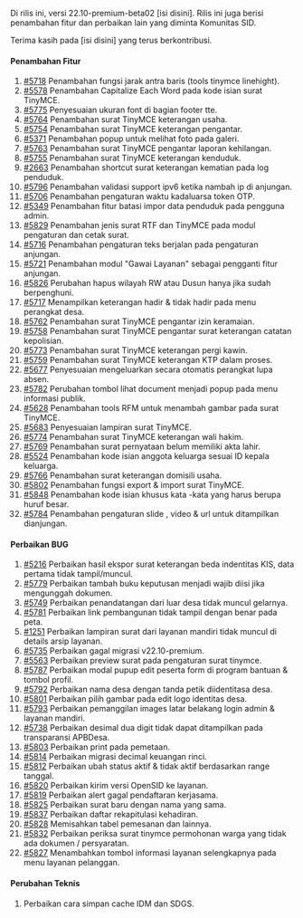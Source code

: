 Di rilis ini, versi 22.10-premium-beta02 [isi disini]. Rilis ini juga berisi penambahan fitur dan perbaikan lain yang diminta Komunitas SID.

Terima kasih pada [isi disini] yang terus berkontribusi.

#### Penambahan Fitur
1. [#5718](https://github.com/OpenSID/OpenSID/issues/5718) Penambahan fungsi jarak antra baris (tools tinymce linehight).
2. [#5578](https://github.com/OpenSID/OpenSID/issues/5578) Penambahan Capitalize Each Word pada kode isian surat TinyMCE.
3. [#5775](https://github.com/OpenSID/OpenSID/issues/5775) Penyesuaian ukuran font di bagian footer tte.
4. [#5764](https://github.com/OpenSID/OpenSID/issues/5764) Penambahan surat TinyMCE keterangan usaha.
5. [#5754](https://github.com/OpenSID/OpenSID/issues/5754) Penambahan surat TinyMCE keterangan pengantar.
6. [#5371](https://github.com/OpenSID/OpenSID/issues/5371) Penambahan popup untuk melihat foto pada galeri.
7. [#5763](https://github.com/OpenSID/OpenSID/issues/5763) Penambahan surat TinyMCE pengantar laporan kehilangan.
8. [#5755](https://github.com/OpenSID/OpenSID/issues/5755) Penambahan surat TinyMCE keterangan kenduduk.
9. [#2663](https://github.com/OpenSID/OpenSID/issues/2663) Penambahan shortcut surat keterangan kematian pada log penduduk.
10. [#5796](https://github.com/OpenSID/OpenSID/issues/5796) Penambahan validasi support ipv6 ketika nambah ip di anjungan.
11. [#5706](https://github.com/OpenSID/OpenSID/issues/5706) Penambahan pengaturan waktu kadaluarsa token OTP.
12. [#5349](https://github.com/OpenSID/OpenSID/issues/5349) Penambahan fitur batasi impor data penduduk pada pengguna admin.
12. [#5829](https://github.com/OpenSID/OpenSID/issues/5829) Penambahan jenis surat RTF dan TinyMCE pada modul pengaturan dan cetak surat.
13. [#5716](https://github.com/OpenSID/OpenSID/issues/5716) Penambahan pengaturan teks berjalan pada pengaturan anjungan.
14. [#5721](https://github.com/OpenSID/OpenSID/issues/5721) Penambahan modul "Gawai Layanan" sebagai pengganti fitur anjungan.
15. [#5826](https://github.com/OpenSID/OpenSID/issues/5826) Perubahan hapus wilayah RW atau Dusun hanya jika sudah berpenghuni.
16. [#5717](https://github.com/OpenSID/OpenSID/issues/5717) Menampilkan keterangan hadir & tidak hadir pada menu perangkat desa.
17. [#5762](https://github.com/OpenSID/OpenSID/issues/5762) Penambahan surat TinyMCE pengantar izin keramaian.
18. [#5758](https://github.com/OpenSID/OpenSID/issues/5758) Penambahan surat TinyMCE pengantar surat keterangan catatan kepolisian.
19. [#5773](https://github.com/OpenSID/OpenSID/issues/5773) Penambahan surat TinyMCE keterangan pergi kawin.
20. [#5759](https://github.com/OpenSID/OpenSID/issues/5759) Penambahan surat TinyMCE keterangan KTP dalam proses.
21. [#5677](https://github.com/OpenSID/OpenSID/issues/5677) Penyesuaian mengeluarkan secara otomatis perangkat lupa absen.
22. [#5782](https://github.com/OpenSID/OpenSID/issues/5782) Perubahan tombol lihat document menjadi popup pada menu informasi publik.
23. [#5628](https://github.com/OpenSID/OpenSID/issues/5628) Penambahan tools RFM untuk menambah gambar pada surat TinyMCE.
24. [#5683](https://github.com/OpenSID/OpenSID/issues/5683) Penyesuaian lampiran surat TinyMCE.
25. [#5774](https://github.com/OpenSID/OpenSID/issues/5774) Penambahan surat TinyMCE keterangan wali hakim.
26. [#5769](https://github.com/OpenSID/OpenSID/issues/5769) Penambahan surat pernyataan belum memiliki akta lahir.
27. [#5524](https://github.com/OpenSID/OpenSID/issues/5524) Penambahan kode isian anggota keluarga sesuai ID kepala keluarga.
28. [#5766](https://github.com/OpenSID/OpenSID/issues/5766) Penambahan surat keterangan domisili usaha.
29. [#5802](https://github.com/OpenSID/OpenSID/issues/5802) Penambahan fungsi export & import surat TinyMCE.
30. [#5848](https://github.com/OpenSID/OpenSID/issues/5848) Penambahan kode isian khusus kata -kata yang harus berupa huruf besar.
31. [#5784](https://github.com/OpenSID/OpenSID/issues/5784) Penambahan pengaturan slide , video & url untuk ditampilkan dianjungan.

#### Perbaikan BUG

1. [#5216](https://github.com/OpenSID/OpenSID/issues/5216) Perbaikan hasil ekspor surat keterangan beda indentitas KIS, data pertama tidak tampil/muncul.
2. [#5779](https://github.com/OpenSID/OpenSID/issues/5779) Perbaikan tambah buku keputusan menjadi wajib diisi jika mengunggah dokumen.
3. [#5749](https://github.com/OpenSID/OpenSID/issues/5749) Perbaikan penandatangan dari luar desa tidak muncul gelarnya.
4. [#5781](https://github.com/OpenSID/OpenSID/issues/5781) Perbaikan link pembangunan tidak tampil dengan benar pada peta.
5. [#1251](https://github.com/OpenSID/premium/issues/1251) Perbaikan lampiran surat dari layanan mandiri tidak muncul di details arsip layanan.
6. [#5735](https://github.com/OpenSID/OpenSID/issues/5735) Perbaikan gagal migrasi v22.10-premium.
7. [#5563](https://github.com/OpenSID/OpenSID/issues/5563) Perbaikan preview surat pada pengaturan surat tinymce.
8. [#5787](https://github.com/OpenSID/OpenSID/issues/5787) Perbaikan modal pupup edit peserta form di program bantuan & tombol profil.
9. [#5792](https://github.com/OpenSID/OpenSID/issues/5792) Perbaikan nama desa dengan tanda petik diidentitasa desa.
10. [#5801](https://github.com/OpenSID/OpenSID/issues/5801) Perbaikan pilih gambar pada edit logo identitas desa.
11. [#5793](https://github.com/OpenSID/OpenSID/issues/5793) Perbaikan pemanggilan images latar belakang login admin & layanan mandiri.
12. [#5738](https://github.com/OpenSID/OpenSID/issues/5738) Perbaikan desimal dua digit tidak dapat ditampilkan pada transparansi APBDesa.
13. [#5803](https://github.com/OpenSID/OpenSID/issues/5803) Perbaikan print pada pemetaan.
14. [#5814](https://github.com/OpenSID/OpenSID/issues/5814) Perbaikan migrasi decimal keuangan rinci.
15. [#5812](https://github.com/OpenSID/OpenSID/issues/5812) Perbaikan ubah status aktif & tidak aktif berdasarkan range tanggal.
16. [#5820](https://github.com/OpenSID/OpenSID/issues/5820) Perbaikan kirim versi OpenSID ke layanan.
17. [#5819](https://github.com/OpenSID/OpenSID/issues/5819) Perbaikan alert gagal pendaftaran kerjasama.
18. [#5825](https://github.com/OpenSID/OpenSID/issues/5825) Perbaikan surat baru dengan nama yang sama.
19. [#5837](https://github.com/OpenSID/OpenSID/issues/5837) Perbaikan daftar rekapitulasi kehadiran.
20. [#5828](https://github.com/OpenSID/OpenSID/issues/5828) Memisahkan tabel pemesanan dan lainnya.
21. [#5832](https://github.com/OpenSID/OpenSID/issues/5832) Perbaikan periksa surat tinymce permohonan warga yang tidak ada dokumen / persyaratan.
22. [#5827](https://github.com/OpenSID/OpenSID/issues/5827) Menambahkan tombol informasi layanan selengkapnya pada menu layanan pelanggan.

#### Perubahan Teknis
1. Perbaikan cara simpan cache IDM dan SDGS.
